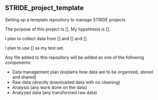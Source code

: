 ## STRIDE_project_template
Setting up a template repository to manage STRIDE projects

The purpose of this project is [].
My hypothesis is [].

I plan to collect data from [] and [] and []. 

I plan to use [] as my test set.

Any file added to this repository will be added as one of the following components:
* Data management plan (explains how data are to be organized, stored and shared)
* Raw data (directly downloaded data with no cleaning)
* Analysis (any work done on the data)
* Analyzed data (any transformed raw data)
